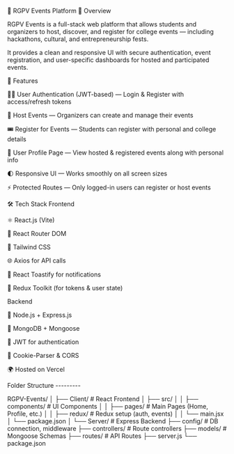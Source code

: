 🧩 RGPV Events Platform
📖 Overview

RGPV Events is a full-stack web platform that allows students and organizers to host, discover, and register for college events — including hackathons, cultural, and entrepreneurship fests.

It provides a clean and responsive UI with secure authentication, event registration, and user-specific dashboards for hosted and participated events.

🚀 Features

🧑‍💻 User Authentication (JWT-based) — Login & Register with access/refresh tokens

🏁 Host Events — Organizers can create and manage their events

🎟️ Register for Events — Students can register with personal and college details

👤 User Profile Page — View hosted & registered events along with personal info

🌓 Responsive UI — Works smoothly on all screen sizes

⚡ Protected Routes — Only logged-in users can register or host events

🛠️ Tech Stack
Frontend

⚛️ React.js (Vite)

🧭 React Router DOM

🧱 Tailwind CSS

🌐 Axios for API calls

🔔 React Toastify for notifications

🔄 Redux Toolkit (for tokens & user state)

Backend

🚀 Node.js + Express.js

🧮 MongoDB + Mongoose

🔐 JWT for authentication

🍪 Cookie-Parser & CORS

🌍 Hosted on Vercel

Folder Structure ---------

RGPV-Events/
│
├── Client/               # React Frontend
│   ├── src/
│   │   ├── components/   # UI Components
│   │   ├── pages/        # Main Pages (Home, Profile, etc.)
│   │   ├── redux/        # Redux setup (auth, events)
│   │   └── main.jsx
│   └── package.json
│
└── Server/               # Express Backend
    ├── config/           # DB connection, middleware
    ├── controllers/      # Route controllers
    ├── models/           # Mongoose Schemas
    ├── routes/           # API Routes
    ├── server.js
    └── package.json


